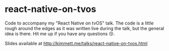 # react-native-on-tvos
Code to accompany my "React Native on tvOS" talk. The code is a little rough around the edges as it was written live during the talk, but the general idea is there. Hit me up if you have any questions 😚.

Slides available at http://kimmett.me/talks/react-native-on-tvos.html
